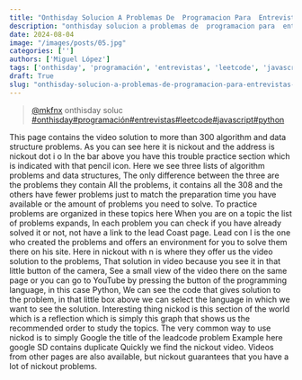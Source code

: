 ```yaml
---
title: "Onthisday Solucion A Problemas De  Programacion Para  Entrevistas  Leetcode  Javascript"
description: "onthisday solucion a problemas de  programacion para  entrevistas  leetcode  javascript"
date: 2024-08-04
image: "/images/posts/05.jpg"
categories: ['']
authors: ['Miguel López']
tags: ['onthisday', 'programación', 'entrevistas', 'leetcode', 'javascript', 'python']
draft: True
slug: "onthisday-solucion-a-problemas-de-programacion-para-entrevistas-leetcode-javascript"
---
```


<blockquote class="tiktok-embed" cite="{https://www.tiktok.com/@mkfnx/video/7327884566394457350}" data-video-id="7327884566394457350" style="max-width: 605px;min-width: 325px;" > <section> <a target="_blank" title="@mkfnx" href="https://www.tiktok.com/@mkfnx?refer=embed">@mkfnx</a> onthisday soluc </section> <a title="onthisday" target="_blank" href="https://www.tiktok.com/tag/onthisday?refer=embed">#onthisday</a><a title="programación" target="_blank" href="https://www.tiktok.com/tag/programación?refer=embed">#programación</a><a title="entrevistas" target="_blank" href="https://www.tiktok.com/tag/entrevistas?refer=embed">#entrevistas</a><a title="leetcode" target="_blank" href="https://www.tiktok.com/tag/leetcode?refer=embed">#leetcode</a><a title="javascript" target="_blank" href="https://www.tiktok.com/tag/javascript?refer=embed">#javascript</a><a title="python" target="_blank" href="https://www.tiktok.com/tag/python?refer=embed">#python</a> </blockquote> <script async src="https://www.tiktok.com/embed.js"></script>

This page contains the video solution to more  than 300 algorithm and data structure problems.  As you can see here it is nickout and the address is  nickout dot i o In the bar above you have this trouble  practice section which is indicated with that pencil icon.  Here we see three lists of algorithm problems and data structures,  The only difference between the three are  the problems they contain All the problems,  it contains all the 308 and the others have fewer problems just to match the  preparation time you have available or the  amount of problems you need to solve.  To practice problems are organized in these topics  here When you are on a topic the list of problems expands,  In each problem you can check if you have already solved it or not,  not have a link to the lead Coast page.  Lead con l is the one who created the problems and  offers an environment for you to solve them there on his site.  Here in nickout with n is where they  offer us the video solution to the problems,  That solution in video because you see it in that little button of the camera,  See a small view of the video there on the same page or you can  go to YouTube by pressing the button of the programming language,  in this case Python,  We can see the code that gives solution to the problem,  in that little box above we can select the  language in which we want to see the solution.  Interesting thing nickod is this section of the world which is a reflection  which is simply this graph that shows us the  recommended order to study the topics.  The very common way to use nickod is to simply Google  the title of the leadcode problem Example here google  SD contains duplicate Quickly we find the nickout video.  Videos from other pages are also available,  but nickout guarantees that you have a lot of nickout problems. 